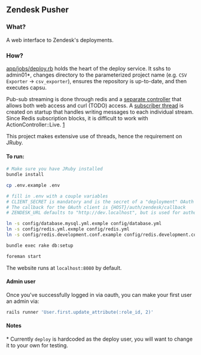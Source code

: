 ## Zendesk Pusher

### What?

A web interface to Zendesk's deployments.

### How?

[app/jobs/deploy.rb](app/jobs/deploy.rb) holds the heart of the deploy service.
It sshs to admin01\*, changes directory to the parameterized project name (e.g. `CSV Exporter` -> `csv_exporter`),
ensures the repository is up-to-date, and then executes capsu.

Pub-sub streaming is done through redis and a [separate controller](app/controllers/streams_controller.rb) that allows both web access
and curl (TODO) access. A [subscriber thread](config/initializers/redis.rb) is created on startup that handles
writing messages to each individual stream. Since Redis subscription blocks, it is difficult to work with ActionController::Live. [1]

This project makes extensive use of threads, hence the requirement on JRuby.

#### To run:

```bash
# Make sure you have JRuby installed
bundle install

cp .env.example .env

# fill in .env with a couple variables
# CLIENT_SECRET is mandatory and is the secret of a "deployment" OAuth client.
# The callback for the OAuth client is {HOST}/auth/zendesk/callback
# ZENDESK_URL defaults to "http://dev.localhost", but is used for authorization

ln -s config/database.mysql.yml.exmple config/database.yml
ln -s config/redis.yml.exmple config/redis.yml
ln -s config/redis.development.conf.example config/redis.development.conf

bundle exec rake db:setup

foreman start
```

The website runs at `localhost:8080` by default.

#### Admin user

Once you've successfully logged in via oauth, you can make your first user an admin via:

```bash
rails runner 'User.first.update_attribute(:role_id, 2)'
```

#### Notes

\* Currently `deploy` is hardcoded as the deploy user, you will want
to change it to your own for testing.

[1]: https://github.com/rails/rails/issues/10989
